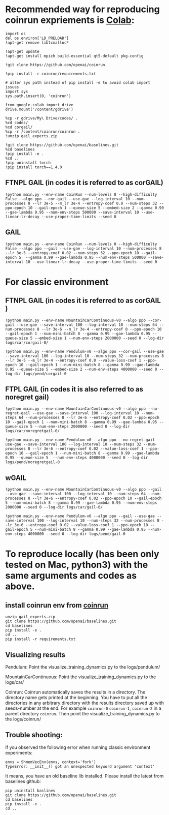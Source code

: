 # Recommended way for reproducing coinrun expriements is [Colab](https://colab.research.google.com/notebooks/intro.ipynb):
```
import os
del os.environ['LD_PRELOAD']
!apt-get remove libtcmalloc*

!apt-get update
!apt-get install mpich build-essential qt5-default pkg-config

!git clone https://github.com/openai/coinrun

!pip install -r coinrun/requirements.txt

# alter sys path instead of pip install -e to avoid colab import issues
import sys
sys.path.insert(0, 'coinrun')

from google.colab import drive
drive.mount('/content/gdrive')

%cp -r gdrive/My\ Drive/codes/ .
%cd codes/
%cd corgail/
%cp -r /content/coinrun/coinrun .
!unzip gail_experts.zip

!git clone https://github.com/openai/baselines.git
%cd baselines
!pip install -e .
%cd ..
!pip uninstall torch
!pip install torch==1.4.0
```

## FTNPL GAIL (in codes it is referred to as corGAIL)
```
!python main.py --env-name CoinRun --num-levels 0 --high-difficulty False --algo ppo --cor-gail --use-gae --log-interval 10 --num-processes 8 --lr 3e-5 --m_lr 3e-4 --entropy-coef 0.0 --num-steps 32 --ppo-epoch 10 --gail-epoch 1 --queue-size 5 --embed-size 2 --gamma 0.99 --gae-lambda 0.95 --num-env-steps 500000 --save-interval 10 --use-linear-lr-decay --use-proper-time-limits --seed 0
```
## GAIL
```
!python main.py --env-name CoinRun --num-levels 0 --high-difficulty False --algo ppo --gail --use-gae --log-interval 10 --num-processes 8 --lr 3e-5 --entropy-coef 0.02 --num-steps 32 --ppo-epoch 10 --gail-epoch 5  --gamma 0.99 --gae-lambda 0.95 --num-env-steps 500000 --save-interval 10 --use-linear-lr-decay --use-proper-time-limits --seed 0
```

# For classic environment
## FTNPL GAIL (in codes it is referred to as corGAIL )
```
!python main.py --env-name MountainCarContinuous-v0 --algo ppo --cor-gail --use-gae --save-interval 100 --log-interval 10 --num-steps 64 --num-processes 8 --lr 3e-6 --m_lr 3e-4 --entropy-coef 0 --ppo-epoch 10 --gail-epoch 1 --num-mini-batch 8 --gamma 0.99 --gae-lambda 0.95 --queue-size 5 --embed-size 1 --num-env-steps 2000000 --seed 0 --log-dir logs/car/corgail-0/

!python main.py --env-name Pendulum-v0 --algo ppo --cor-gail --use-gae --save-interval 100 --log-interval 10 --num-steps 32 --num-processes 8 --lr 3e-5 --m_lr 3e-4 --entropy-coef 0.0 --value-loss-coef 1 --ppo-epoch 10 --gail-epoch 1 --num-mini-batch 8 --gamma 0.99 --gae-lambda 0.95 --queue-size 5 --embed-size 2 --num-env-steps 4000000 --seed 0 --log-dir logs/pend/corgail-0
```

## FTPL GAIL (in codes it is also referred to as noregret gail)
```
!python main.py --env-name MountainCarContinuous-v0 --algo ppo --no-regret-gail --use-gae --save-interval 100 --log-interval 10 --num-steps 64 --num-processes 8 --lr 3e-6 --entropy-coef 0.02 --ppo-epoch 10 --gail-epoch 1 --num-mini-batch 8 --gamma 0.99 --gae-lambda 0.95 --queue-size 5 --num-env-steps 2000000 --seed 0 --log-dir logs/car/noregretgail-0/

!python main.py --env-name Pendulum-v0 --algo ppo --no-regret-gail --use-gae --save-interval 100 --log-interval 10 --num-steps 32 --num-processes 8 --lr 3e-6 --entropy-coef 0.02 --value-loss-coef 1 --ppo-epoch 10 --gail-epoch 1 --num-mini-batch 8 --gamma 0.99 --gae-lambda 0.95 --queue-size 5  --num-env-steps 4000000 --seed 0 --log-dir logs/pend/noregretgail-0
```
## wGAIL
```
!python main.py --env-name MountainCarContinuous-v0 --algo ppo --gail --use-gae --save-interval 100 --log-interval 10 --num-steps 64 --num-processes 8 --lr 3e-6 --entropy-coef 0.02 --ppo-epoch 10 --gail-epoch 5 --num-mini-batch 8 --gamma 0.99 --gae-lambda 0.95 --num-env-steps 2000000 --seed 0 --log-dir logs/car/gail-0/

!python main.py --env-name Pendulum-v0 --algo ppo --gail --use-gae --save-interval 100 --log-interval 10 --num-steps 32 --num-processes 8 --lr 3e-6 --entropy-coef 0.02 --value-loss-coef 1 --ppo-epoch 10 --gail-epoch 5 --num-mini-batch 8 --gamma 0.99 --gae-lambda 0.95 --num-env-steps 4000000 --seed 0 --log-dir logs/pend/gail-0
 ```

# To reproduce locally (has been only tested on Mac, python3) with the same arguments and codes as above. 
## install coinrun env from [coinrun](https://github.com/openai/coinrun)

```
unzip gail_experts.zip
git clone https://github.com/openai/baselines.git
cd baselines
pip install -e .
cd ..
pip install -r requirements.txt
```

## Visualizing results

Pendulum: Point the visualize_training_dynamics.py to the logs/pendulum/

MountainCarContinuous: Point the visualize_training_dynamics.py to the logs/car/

Coinrun:  Coinrun automatically saves the results in a directory. The directory name gets printed at the beginning. You have to put all the directories in any arbitrary directory with the results directory saved up with seeds-number at the end. For example `coinrun-0` `coinrun-1`,  `coinrun-2` in a parent directory `coinrun`. Then point the visualize_training_dynamics.py to the logs/coinrun/

## Trouble shooting:
If you observed the following error when running classic environment experiments: 
```
envs = ShmemVecEnv(envs, context='fork')
TypeError: __init__() got an unexpected keyword argument 'context'
```

 It means, you have an old baseline lib installed. Please install the latest from baselines github:
 ```
 pip uninstall baslines
 git clone https://github.com/openai/baselines.git
cd baselines
pip install -e .
cd ..
```

